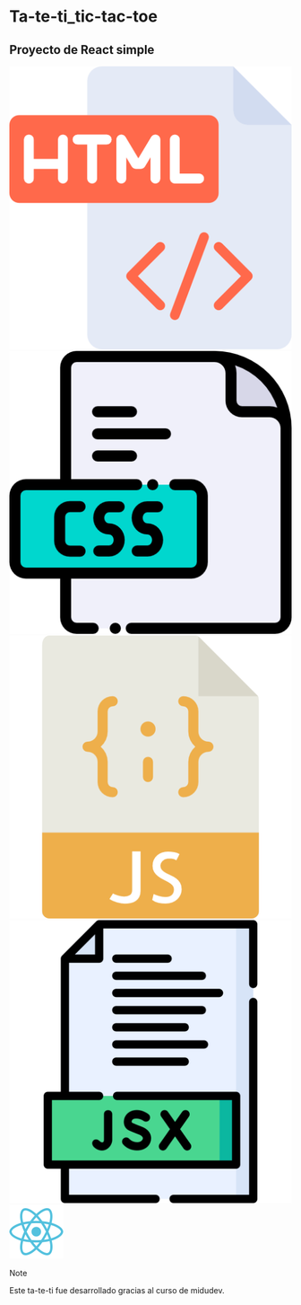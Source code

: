 # Ta-te-ti_tic-tac-toe
## Proyecto de React simple
![HTML](/ta-te-ti/public/html.png)
![CSS](/ta-te-ti/public/formato-de-archivo-css.png)
![JS](/ta-te-ti/public/javascript.png)
![JSX](/ta-te-ti/public/jsx.png)
![REACT](/ta-te-ti/public/icons8-react-a-javascript-library-for-building-user-interfaces-96.png)
>[!NOTE]
>
>Este ta-te-ti fue desarrollado gracias al curso de midudev.